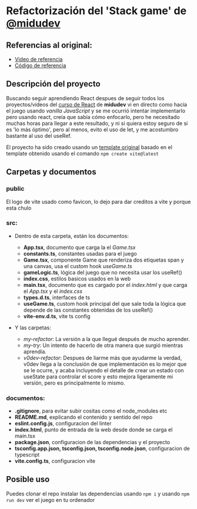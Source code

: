 # Refactorización del 'Stack game' de [@midudev](https://github.com/midudev)

## Referencias al original:

- [Video de referencia](https://www.youtube.com/watch?v=IEwL-TZBeqQ)
- [Código de referencia](https://github.com/midudev/javascript-100-proyectos/blob/main/10-stack-game/index.html)

## Descripción del proyecto

Buscando seguir aprendiendo React despues de seguir todos los proyectos/videos del [curso de React](https://github.com/midudev/aprendiendo-react/tree/master/projects) de **midudev** vi en directo como hacía el juego usando _vanilla JavaScript_ y se me ocurrió intentar implementarlo pero usando react, creía que sabía cómo enfocarlo, pero he necesitado muchas horas para llegar a este resultado, y ni si quiera estoy seguro de si es 'lo más óptimo', pero al menos, evito el uso de let, y me acostumbro bastante al uso del useRef.

El proyecto ha sido creado usando un [template original](https://github.com/codesthenos/codesthenos-vite-react-typescript-eslint-custom) basado en el template obtenido usando el comando `npm create vite@latest`

## Carpetas y documentos

### public

El logo de vite usado como favicon, lo dejo para dar creditos a vite y porque esta chulo

### src:

- Dentro de esta carpeta, están los documentos:

  - **App.tsx**, documento que carga la el _Game.tsx_
  - **constants.ts**, constantes usadas para el juego
  - **Game.tsx**, componente Game que renderiza dos etiquetas span y una canvas, usa el custom hook _useGame.ts_
  - **gameLogic.ts**, lógica del juego que no necesita usar los useRef()
  - **index.css**, estilos basicos usados en la web
  - **main.tsx**, documento que es cargado por el _index.html_ y que carga el _App.tsx_ y el _index.css_
  - **types.d.ts**, interfaces de ts
  - **useGame.ts**, custom hook principal del que sale toda la lógica que depende de las constantes obtenidas de los useRef()
  - **vite-env.d.ts**, vite ts config

- Y las carpetas:

  - _my-refactor_: La versión a la que llegué después de mucho aprender.
  - _my-try_: Un intento de hacerlo de otra manera que surgió mientras aprendía.
  - _v0dev-refactor_: Despues de liarme más que ayudarme la verdad, v0dev llega a la conclusión de que implementación es lo mejor que se le ocurre, y acaba incluyendo el detalle de crear un estado con useState para controlar el score y esto mejora ligeramente mi versión, pero es principalmente lo mismo.

### documentos:

- **.gitignore**, para evitar subir cositas como el node_modules etc
- **README.md**, explicando el contenido y sentido del repo
- **eslint.config.js**, configuracion del linter
- **index.html**, punto de entrada de la web desde donde se carga el main.tsx
- **package.json**, configuracion de las dependencias y el proyecto
- **tsconfig.app.json, tsconfig.json, tsconfig.node.json**, configuracion de typescript
- **vite.config.ts**, configuracion vite

## Posible uso

Puedes clonar el repo instalar las dependencias usando `npm i` y usando `npm run dev` ver el juego en tu ordenador
